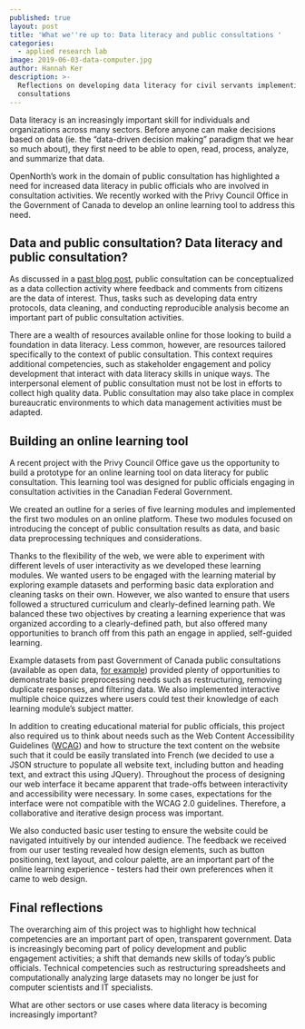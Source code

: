 ```yaml
---
published: true
layout: post
title: 'What we''re up to: Data literacy and public consultations '
categories:
  - applied research lab
image: 2019-06-03-data-computer.jpg
author: Hannah Ker
description: >-
  Reflections on developing data literacy for civil servants implementing public
  consultations
---
```

Data literacy is an increasingly important skill for individuals and organizations across many sectors. Before anyone can make decisions based on data (ie. the “data-driven decision making” paradigm that we hear so much about), they first need to be able to open, read, process, analyze, and summarize that data. 

OpenNorth’s work in the domain of public consultation has highlighted a need for increased data literacy in public officials who are involved in consultation activities. We recently worked with the Privy Council Office in the Government of Canada to develop an online learning tool to address this need.  

## Data and public consultation? Data literacy and public consultation?

As discussed in a [past blog post](https://www.opennorth.ca/2019/03/22/what-happened-to-my-feedback), public consultation can be conceptualized as a data collection activity where feedback and comments from citizens are the data of interest. Thus, tasks such as developing data entry protocols, data cleaning, and conducting reproducible analysis become an important part of public consultation activities. 

There are a wealth of resources available online for those looking to build a foundation in data literacy. Less common, however, are resources tailored specifically to the context of public consultation. This context requires additional competencies, such as stakeholder engagement and policy development that interact with data literacy skills in unique ways. The interpersonal element of public consultation must not be lost in efforts to collect high quality data. Public consultation may also take place in complex bureaucratic environments to which data management activities must be adapted.

## Building an online learning tool

A recent project with the Privy Council Office gave us the opportunity to build a prototype for an online learning tool on data literacy for public consultation. This learning tool was designed for public officials engaging in consultation activities in the Canadian Federal Government. 

We created an outline for a series of five learning modules and implemented the first two modules on an online platform. These two modules focused on introducing the concept of public consultation results as data, and basic data preprocessing techniques and considerations. 

Thanks to the flexibility of the web, we were able to experiment with different levels of user interactivity as we developed these learning modules. We wanted users to be engaged with the learning material by exploring example datasets and performing basic data exploration and cleaning tasks on their own. However, we also wanted to ensure that users followed a structured curriculum and clearly-defined learning path. We balanced these two objectives by creating a learning experience that was organized according to a clearly-defined path, but also offered many opportunities to branch off from this path an engage in applied, self-guided learning. 

Example datasets from past Government of Canada public consultations (available as open data, [for example](https://open.canada.ca/data/en/dataset/5e9433bf-2334-463a-bd48-03ba53a7051c)) provided plenty of opportunities to demonstrate basic preprocessing needs such as restructuring, removing duplicate responses, and filtering data. We also implemented interactive multiple choice quizzes where users could test their knowledge of each learning module’s subject matter.

In addition to creating educational material for public officials, this project also required us to think about needs such as the Web Content Accessibility Guidelines ([WCAG](https://www.w3.org/WAI/standards-guidelines/wcag/)) and how to structure the text content on the website such that it could be easily translated into French (we decided to use a JSON structure to populate all website text, including button and heading text, and extract this using JQuery). Throughout the process of designing our web interface it became apparent that trade-offs between interactivity and accessibility were necessary. In some cases, expectations for the interface were not compatible with the WCAG 2.0 guidelines. Therefore, a collaborative and iterative design process was important. 

We also conducted basic user testing to ensure the website could be navigated intuitively by our intended audience. The feedback we received from our user testing revealed how design elements, such as button positioning, text layout, and colour palette, are an important part of the online learning experience - testers had their own preferences when it came to web design.

## Final reflections

The overarching aim of this project was to highlight how technical competencies are an important part of open, transparent government. Data is increasingly becoming part of policy development and public engagement activities; a shift that demands new skills of today’s public officials. Technical competencies such as restructuring spreadsheets and computationally analyzing large datasets may no longer be just for computer scientists and IT specialists. 

What are other sectors or use cases where data literacy is becoming increasingly important?

